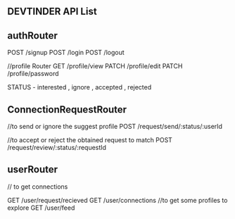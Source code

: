 ## DEVTINDER API List


## authRouter
POST /signup
POST /login
POST /logout

//profile Router
GET /profile/view
PATCH /profile/edit
PATCH /profile/password


STATUS - interested , ignore , accepted , rejected


## ConnectionRequestRouter

//to send or ignore the suggest profile
POST /request/send/:status/:userId

//to accept or reject the obtained request to match
POST /request/review/:status/:requestId




## userRouter
// to get connections

GET /user/request/recieved
GET /user/connections
//to get some profiles to explore
GET /user/feed

